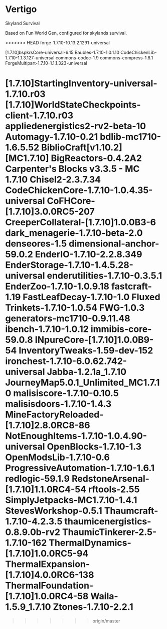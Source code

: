 # Vertigo
Skyland Survival

Based on Fun World Gen, configured for skylands survival.


<<<<<<< HEAD
forge-1.7.10-10.13.2.1291-universal

[1.7.10]bspkrsCore-universal-6.15
Baubles-1.7.10-1.0.1.10
CodeChickenLib-1.7.10-1.1.3.127-universal
commons-codec-1.9
commons-compress-1.8.1
ForgeMultipart-1.7.10-1.1.1.323-universal

[1.7.10]StartingInventory-universal-1.7.10.r03
[1.7.10]WorldStateCheckpoints-client-1.7.10.r03
appliedenergistics2-rv2-beta-10
Automagy-1.7.10-0.21
bdlib-mc1710-1.6.5.52
BiblioCraft[v1.10.2][MC1.7.10]
BigReactors-0.4.2A2
Carpenter's Blocks v3.3.5 - MC 1.7.10
Chisel2-2.3.7.34
CodeChickenCore-1.7.10-1.0.4.35-universal
CoFHCore-[1.7.10]3.0.0RC5-207
CreeperCollateral-[1.7.10]1.0.0B3-6
dark_menagerie-1.7.10-beta-2.0
denseores-1.5
dimensional-anchor-59.0.2
EnderIO-1.7.10-2.2.8.349
EnderStorage-1.7.10-1.4.5.28-universal
enderutilities-1.7.10-0.3.5.1
EnderZoo-1.7.10-1.0.9.18
fastcraft-1.19
FastLeafDecay-1.7.10-1.0
Fluxed Trinkets-1.7.10-1.0.54
FWG-1.0.3
generators-mc1710-0.9.11.48
ibench-1.7.10-1.0.12
immibis-core-59.0.8
INpureCore-[1.7.10]1.0.0B9-54
InventoryTweaks-1.59-dev-152
ironchest-1.7.10-6.0.62.742-universal
Jabba-1.2.1a_1.7.10
JourneyMap5.0.1_Unlimited_MC1.7.10
malisiscore-1.7.10-0.10.5
malisisdoors-1.7.10-1.4.3
MineFactoryReloaded-[1.7.10]2.8.0RC8-86
NotEnoughItems-1.7.10-1.0.4.90-universal
OpenBlocks-1.7.10-1.3
OpenModsLib-1.7.10-0.6
ProgressiveAutomation-1.7.10-1.6.1
redlogic-59.1.9
RedstoneArsenal-[1.7.10]1.1.0RC4-54
rftools-2.55
SimplyJetpacks-MC1.7.10-1.4.1
StevesWorkshop-0.5.1
Thaumcraft-1.7.10-4.2.3.5
thaumicenergistics-0.8.9.0b-rv2
ThaumicTinkerer-2.5-1.7.10-162
ThermalDynamics-[1.7.10]1.0.0RC5-94
ThermalExpansion-[1.7.10]4.0.0RC6-138
ThermalFoundation-[1.7.10]1.0.0RC4-58
Waila-1.5.9_1.7.10
Ztones-1.7.10-2.2.1
=======


>>>>>>> origin/master
